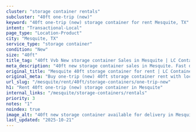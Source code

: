```yaml
---
cluster: "storage container rentals"
subcluster: "40ft one-trip (new)"
keyword: "40ft one-trip (new) storage container for rent Mesquite, TX"
intent: "Transactional-Local"
page_type: "Location-Product"
city: "Mesquite, TX"
service_type: "storage container"
condition: "New"
size: "40ft"
title_tag: "40ft Vvb New storage container Sales in Mesquite | LC Container"
meta_description: "40ft new storage container sales in Mesquite. Fast delivery, competitive pricing. Serving storage containers area. Quote ID: W5L. Call (214) 524-4168 for your free quote today."
original_title: "Mesquite 40ft storage container for rent | LC Container"
original_meta: "Buy one-trip (new) 40ft storage container rent with local delivery in Mesquite, TX. LC Container — local Since 2003. Request a fast quote today."
url_slug: "/mesquite/rent/40ft/storage-containers/one-trip-new"
h1: "Rent 40ft one-trip (new) storage container in Mesquite"
internal_links: "/mesquite/storage-containers/rentals"
priority: 3
notes: "1"
noindex: true
image_alt: "40ft new storage container available for delivery in Mesquite"
last_updated: "2025-10-21"
---
```


<!-- TODO: Add unique city/inventory copy, images, and internal links here. -->
